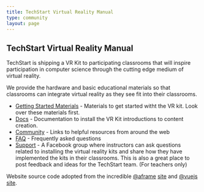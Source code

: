 ```yaml
---
title: TechStart Virtual Reality Manual
type: community
layout: page
---
```


## TechStart Virtual Reality Manual

TechStart is shipping a VR Kit to participating classrooms that will inspire participation in computer science through the cutting edge medium of virtual reality. 

We provide the hardware and basic educational materials so that classrooms can integrate virtual reality as they see fit into their classrooms.

* [Getting Started Materials](https://drive.google.com/drive/folders/0B7LB2xrcJuqQVjU5TGZJYkI4eDA?usp=sharing) - Materials to get started witht the VR kit. Look over these materials first.
* [Docs](/docs) - Documentation to install the VR Kit introductions to content creation.
* [Community](/community) - Links to helpful resources from around the web
* [FAQ](/faq) - Frequently asked questions
* [Support](https://www.facebook.com/groups/TechStartSupport) - A Facebook group where instructors can ask questions related to installing the virtual reality kits and share how they have implemented the kits in their classrooms. This is also a great place to post feedback and ideas for the TechStart team. (For teachers only)

Website source code adopted from the incredible [@aframe](https://aframe.io) [site](https://github.com/aframevr/aframe-site)
 and [@vuejs](https://vuejs.org) [site](https://github.com/vuejs/vuejs.org/).

